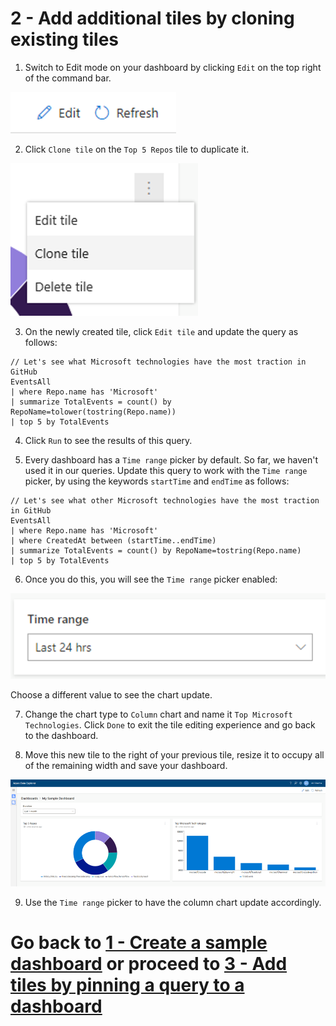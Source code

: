 # 2 - Add additional tiles by cloning existing tiles

1. Switch to Edit mode on your dashboard by clicking `Edit` on the top right of the command bar.

![](../images/CommandBar_Edit.png)

2. Click `Clone tile` on the `Top 5 Repos` tile to duplicate it.

![](../images/TileActions_Clone.png)

3. On the newly created tile, click `Edit tile` and update the query as follows:

```
// Let's see what Microsoft technologies have the most traction in GitHub
EventsAll
| where Repo.name has 'Microsoft'
| summarize TotalEvents = count() by RepoName=tolower(tostring(Repo.name))
| top 5 by TotalEvents
```

4. Click `Run` to see the results of this query.

5. Every dashboard has a `Time range` picker by default. So far, we haven't used it in our queries. Update this query to work with the `Time range` picker, by using the keywords `startTime` and `endTime` as follows:

```
// Let's see what other Microsoft technologies have the most traction in GitHub
EventsAll
| where Repo.name has 'Microsoft'
| where CreatedAt between (startTime..endTime)
| summarize TotalEvents = count() by RepoName=tostring(Repo.name)
| top 5 by TotalEvents
```
6. Once you do this, you will see the `Time range` picker enabled:

![](../images/TimeRangePicker.png)

Choose a different value to see the chart update.

7. Change the chart type to `Column` chart and name it `Top Microsoft Technologies`. Click `Done` to exit the tile editing experience and go back to the dashboard.

8. Move this new tile to the right of your previous tile, resize it to occupy all of the remaining width and save your dashboard.

![](../images/SampleDashboardWithSecondTile.png)

9. Use the `Time range` picker to have the column chart update accordingly.

# Go back to [1 - Create a sample dashboard](1-CreateSampleDashboard.md) or proceed to [3 - Add tiles by pinning a query to a dashboard](3-PinQuery.md)

